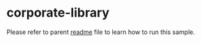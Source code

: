 # corporate-library

Please refer to parent [readme](../README.md) file to learn how to run this sample.
